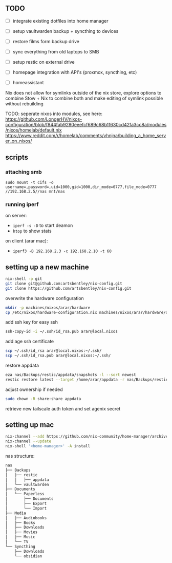 ## TODO

- [ ] integrate existing dotfiles into home manager
- [ ] setup vaultwarden backup + syncthing to devices

- [ ] restore films form backup drive
- [ ] sync everything from old laptops to SMB
- [ ] setup restic on external drive

- [ ] homepage integration with API's (proxmox, syncthing, etc)
- [ ] homeassistant

Nix does not allow for symlinks outside of the nix store, explore options to
combine Stow + Nix to combine both and make editing of symlink possible without
rebuilding

TODO: seperate nixos into modules, see here:
https://github.com/LongerHV/nixos-configuration/blob/f844fab9280eeefcf689c68b1f630cd42fa3cc8a/modules/nixos/homelab/default.nix
https://www.reddit.com/r/homelab/comments/vhnjna/building_a_home_server_on_nixos/

## scripts

### attaching smb

`sudo mount -t cifs -o username=,password=,uid=1000,gid=1000,dir_mode=0777,file_mode=0777 //192.168.2.5//nas mnt/nas`

### running iperf

on server:

- `iperf -s -D` to start deamon
- `htop` to show stats

on client (arar mac):

- `iperf3 -B 192.168.2.3 -c 192.168.2.10 -t 60 `

## setting up a new machine

```bash
nix-shell -p git
git clone git@github.com:artsbentley/nix-config.git
git clone https://github.com/artsbentley/nix-config.git
```

overwrite the hardware configuration

```bash
mkdir -p machines/nixos/arar/hardware
cp /etc/nixos/hardware-configuration.nix machines/nixos/arar/hardware/default.nix
```

add ssh key for easy ssh

```bash
ssh-copy-id -i ~/.ssh/id_rsa.pub arar@local.nixos
```

add age ssh certificate

```bash
scp ~/.ssh/id_rsa arar@local.nixos:~/.ssh/
scp ~/.ssh/id_rsa.pub arar@local.nixos:~/.ssh/
```

restore appdata

```bash
eza nas/Backups/restic/appdata/snapshots -l --sort newest
restic restore latest --target /home/arar/appdata -r nas/Backups/restic/appdata
```

adjust ownership if needed

```bash
sudo chown -R share:share appdata
```

retrieve new tailscale auth token and set agenix secret

## setting up mac

```bash
nix-channel --add https://github.com/nix-community/home-manager/archive/master.tar.gz home-manager
nix-channel --update
nix-shell '<home-manager>' -A install
```

nas structure:

```bash
nas
├── Backups
│   ├── restic
│   │   ├── appdata
│   └── vaultwarden
├── Documents
│   └── Paperless
│       ├── Documents
│       ├── Export
│       └── Import
├── Media
│   ├── Audiobooks
│   ├── Books
│   ├── Downloads
│   ├── Movies
│   ├── Music
│   └── TV
└── Syncthing
    ├── Downloads
    └── obsidian
```
